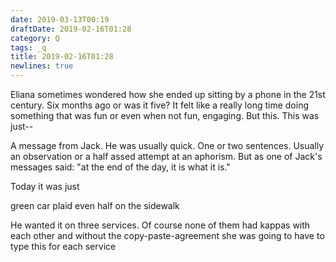 ```yaml
---
date: 2019-03-13T00:19
draftDate: 2019-02-16T01:28
category: Q
tags: _q
title: 2019-02-16T01:28
newlines: true
---
```


Eliana sometimes wondered how she ended up sitting by a phone in the 21st century. Six months ago or was it five? It felt like a really long time doing something that was fun or even when not fun, engaging. But this. This was just--

A message from Jack. He was usually quick. One or two sentences. Usually an observation or a half assed attempt at an aphorism. But as one of Jack's messages said: "at the end of the day, it is what it is."

Today it was just

green car
plaid even
half on the sidewalk

He wanted it on three services.
Of course none of them had kappas with each other
and without the copy-paste-agreement she was going to have to type this for each service
